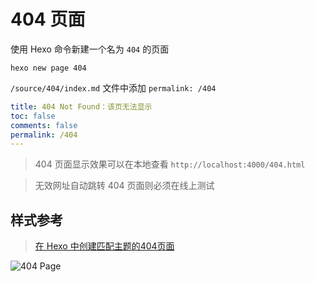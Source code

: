 # 404 页面

使用 Hexo 命令新建一个名为 `404` 的页面 

```
hexo new page 404
```

`/source/404/index.md` 文件中添加  `permalink: /404` 

```yaml
title: 404 Not Found：该页无法显示
toc: false
comments: false
permalink: /404
---
```

<blockquote class="tip">
    404 页面显示效果可以在本地查看 <code>http://localhost:4000/404.html</code>
</blockquote>

<blockquote class="note">
    无效网址自动跳转 404 页面则必须在线上测试
</blockquote>

## 样式参考
<blockquote class='example'>
    <a href="http://moxfive.xyz/2015/10/16/hexo-404-page/" target="_blank">在 Hexo 中创建匹配主题的404页面</a>
</blockquote>

![404 Page](/src/404-page.png)

